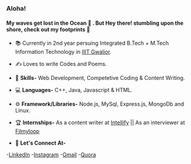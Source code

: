 ### Aloha!

#### My waves get lost in the Ocean :ocean: . But Hey there! stumbling upon the shore, check out my footprints :footprints:

- :books: Currently in 2nd year persuing Integrated B.Tech + M.Tech Information Technology in [IIIT Gwalior](https://www.iiitm.ac.in/index.php/en/).

- :writing_hand: Loves to write Codes and Poems.
- :1st_place_medal: **Skills-** Web Development, Competetive Coding & Content Writing.
- :computer: **Languages-** C++, Java, Javascript & HTML.
- :gear: **Framework/Libraries-** Node.js, MySql, Express.js, MongoDb and Linux.
- :trophy: **Internships-** As a content writer at [Intellify](http://intellify.in/) || As an interviewer at [Filmyloop](http://filmyloop.com/)
- :handshake: **Let's Connect At-**

-[LinkedIn](https://www.linkedin.com/in/shambhavi-shandilya-235a01192/)
-[Instagram](https://www.instagram.com/savi.1311/)
-[Gmail](mailto:shambhavishandilya01@gmail.com)
-[Quora](https://www.quora.com/profile/Shambhavi-Shandilya-3)

